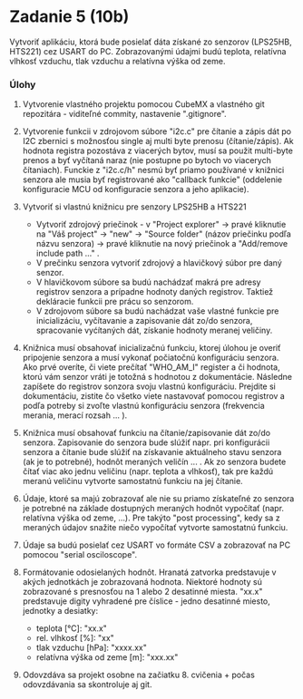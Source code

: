 # Zadanie 5 (10b)

Vytvoriť aplikáciu, ktorá bude posielať dáta získané zo senzorov (LPS25HB, HTS221) cez USART do PC. Zobrazovanými údajmi budú teplota, relatívna vlhkosť vzduchu, tlak vzduchu a relatívna výška od zeme.

### Úlohy

1. Vytvorenie vlastného projektu pomocou CubeMX a vlastného git repozitára - viditeľné commity, nastavenie ".gitignore".

2. Vytvorenie funkcii v zdrojovom súbore "i2c.c" pre čítanie a zápis dát po I2C zbernici s možnosťou single aj multi byte prenosu (čítanie/zápis). Ak hodnota registra pozostáva z viacerých bytov, musí sa použit multi-byte prenos a byť vyčítaná naraz (nie postupne po bytoch vo viacerych čítaniach). Funckie z "i2c.c/h" nesmú byť priamo používané v knižnici senzora ale musia byť registrované ako "callback funkcie" (oddelenie konfiguracie MCU od konfiguracie senzora a jeho aplikacie).

3. Vytvoriť si vlastnú knižnicu pre senzory LPS25HB a HTS221
   - Vytvoriť zdrojový priečinok - v "Project explorer" -> pravé kliknutie na "Váš project" -> "new" -> "Source folder" (názov priečinku podľa názvu senzora) -> pravé kliknutie na nový priečinok a "Add/remove include path ..." .
   - V prečinku senzora vytvoriť zdrojový a hlavičkový súbor pre daný senzor.
   - V hlavičkovom súbore sa budú nachádzať makrá pre adresy registrov senzora a prípadne hodnoty daných registrov. Taktiež dekláracie funkcii pre prácu so senzorom.
   - V zdrojovom súbore sa budú nachádzat vaše vlastné funkcie pre inicializáciu, vyčítavanie a zapisovanie dát zo/do senzora, spracovanie vyćítaných dát, získanie hodnoty meranej veličiny.
     
4. Knižnica musí obsahovať inicializačnú funkciu, ktorej úlohou je overiť pripojenie senzora a musí vykonať počiatočnú konfiguráciu senzora. Ako prvé overíte, či viete prečítať "WHO_AM_I" register a či hodnota, ktorú vám senzor vráti je totožná s hodnotou z dokumentácie. Následne zapíšete do registrov sonzora svoju vlastnú konfiguráciu. Prejdite si dokumentáciu, zistite čo všetko viete nastavovať pomocou registrov a podľa potreby si zvoľte vlastnú konfiguráciu senzora (frekvencia merania, merací rozsah ... ).

5. Knižnica musí obsahovať funkciu na čítanie/zapisovanie dát zo/do senzora. Zapisovanie do senzora bude slúžiť napr. pri konfigurácii senzora a čítanie bude slúžiť na získavanie aktuálneho stavu senzora (ak je to potrebné), hodnôt meraných veličín ... . Ak zo senzora budete čítať viac ako jednu veličinu (napr. teplota a vlhkosť), tak pre každú meranú veličinu vytvorte samostatnú funkciu na jej čítanie.

6. Údaje, ktoré sa majú zobrazovať ale nie su priamo získateľné zo senzora je potrebné na základe dostupných meraných hodnôt vypočítať (napr. relatívna výška od zeme, ...). Pre takýto "post processing", kedy sa z meraných údajov snažite niečo vypočítať vytvorte samostatnú funkciu.

7. Údaje sa budú posielať cez USART vo formáte CSV a zobrazovať na PC pomocou "serial osciloscope".

8. Formátovanie odosielaných hodnôt. Hranatá zatvorka predstavuje v akých jednotkách je zobrazovaná hodnota. Niektoré hodnoty sú zobrazované s presnosťou na 1 alebo 2 desatinné miesta. "xx.x" predstavuje digity vyhradené pre číslice - jedno desatinné miesto, jednotky a desiatky:
   - teplota [°C]: "xx.x"
   - rel. vlhkosť [%]: "xx"
   - tlak vzduchu [hPa]: "xxxx.xx"
   - relatívna výška od zeme [m]: "xxx.xx"
   
9. Odovzdáva sa projekt osobne na začiatku 8. cvičenia + počas odovzdávania sa skontroluje aj git.

